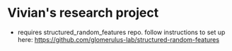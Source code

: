# Vivian's research project
* requires structured_random_features repo. follow instructions to set up here: https://github.com/glomerulus-lab/structured-random-features
